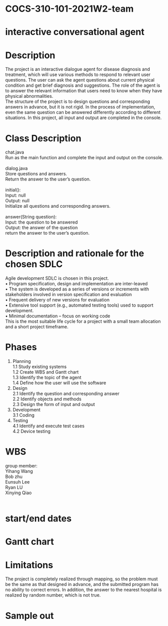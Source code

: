 # COCS-310-101-2021W2-team 
# interactive conversational agent
# Description
The project is an interactive dialogue agent for disease diagnosis and treatment, which will use various methods to respond to relevant user questions. The user can ask the agent questions about current physical condition and get brief diagnosis and suggestions. The role of the agent is to answer the relevant information that users need to know when they have physical abnormalities.<Br/>
The structure of the project is to design questions and corresponding answers in advance, but it is not rigid. In the process of implementation, even the same question can be answered differently according to different situations. In this project, all input and output are completed in the console.<Br/>
# Class Description
chat.java<Br/>
Run as the main function and complete the input and output on the console.<Br/><Br/>
dialog.java<Br/>
Store questions and answers.<Br/>
Return the answer to the user’s question.<Br/><Br/>
initial():<Br/>
Input: null<Br/>
Output: null<Br/>
Initialize all questions and corresponding answers.<Br/><Br/>
answer(String question):<Br/>
Input: the question to be answered<Br/>
Output: the answer of the question<Br/>
return the answer to the user’s question.<Br/>
# Description and rationale for the chosen SDLC
Agile development SDLC is chosen in this project.<Br/>
• Program specification, design and implementation are inter-leaved<Br/>
• The system is developed as a series of versions or increments with stakeholders involved in version specification and evaluation<Br/>
• Frequent delivery of new versions for evaluation<Br/>
• Extensive tool support (e.g., automated testing tools) used to support development.<Br/>
• Minimal documentation – focus on working code<Br/>
This is the most suitable life cycle for a project with a small team allocation and a short project timeframe.<Br/>
# Phases
1. Planning<Br/>
1.1 Study existing systems<Br/>
1.2 Create WBS and Gantt chart<Br/>
1.3 Identify the topic of the agent<Br/>
1.4 Define how the user will use the software<Br/>
2. Design<Br/>
2.1 Identify the question and corresponding answer<Br/>
2.2 Identify objects and methods<Br/>
2.3 Design the form of input and output<Br/>
3. Development<Br/>
3.1 Coding<Br/>
4. Testing<Br/>
4.1 Identify and execute test cases<Br/>
4.2 Device testing<Br/>
# WBS
group member: <Br/>
Yihang Wang<Br/>
Bob zhu<Br/>
Eunsuh Lee<Br/>
Ryan LU<Br/>
Xinying Qiao<Br/>
 
# start/end dates

  

# Gantt chart 

# Limitations
The project is completely realized through mapping, so the problem must be the same as that designed in advance, and the submitted program has no ability to correct errors.
In addition, the answer to the nearest hospital is realized by random number, which is not true.

# Sample out
 
 

